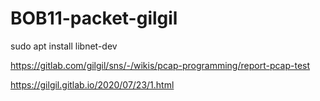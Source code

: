 # BOB11-packet-gilgil

sudo apt install libnet-dev

https://gitlab.com/gilgil/sns/-/wikis/pcap-programming/report-pcap-test

https://gilgil.gitlab.io/2020/07/23/1.html
